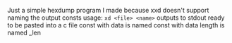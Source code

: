 Just a simple hexdump program I made because xxd doesn't support naming the output consts
usage: `xd <file> <name>`
outputs to stdout ready to be pasted into a c file
const with data is named <name>
const with data length is named <name>_len
